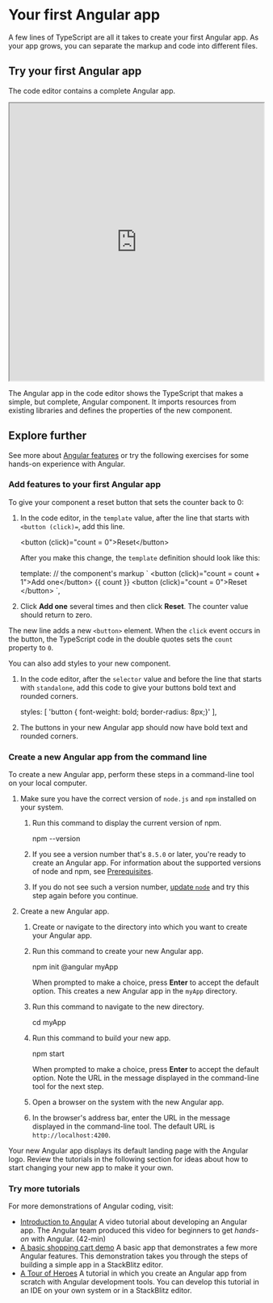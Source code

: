 <h1 class="no-toc">Your first Angular app</h1>

A few lines of TypeScript are all it takes to create your first Angular app. As your app grows, you can separate the markup and code into different files.

## Try your first Angular app

The code editor contains a complete Angular app.

<iframe src="https://stackblitz.com/github/angular/angular/tree/main/aio/content/demos/first-app?embed=1&file=src/main.ts&hideExplorer=1&hideNavigation=1" height="550" width="100%" style="border: solid 1px 777"></iframe>

The Angular app in the code editor shows the TypeScript that makes a simple, but complete, Angular component.
It imports resources from existing libraries and defines the properties of the new component.

## Explore further

See more about [Angular features](/features) or try the following exercises for some hands-on experience with Angular.

### Add features to your first Angular app

To give your component a reset button that sets the counter back to 0:

1.  In the code editor, in the `template` value, after the line that starts with `<button (click)=`, add this line.

    <code-example format="html" language="html">

    &lt;button (click)="count = 0"&gt;Reset&lt;/button&gt;

    </code-example>

    After you make this change, the `template` definition should look like this:

    <code-example format="javascript" language="javascript">

    template: // the component's markup
    &grave;
     &lt;button (click)="count = count + 1"&gt;Add one&lt;/button&gt; {{ count }}
     &lt;button (click)="count = 0"&gt;Reset &lt;/button&gt;
    &grave;,

    </code-example>

1.  Click **Add one** several times and then click **Reset**. The counter value should return to zero.

The new line adds a new `<button>` element. When the `click` event occurs in the button, the TypeScript code in the double quotes sets the `count` property to `0`.

You can also add styles to your new component.

1.  In the code editor, after the `selector` value and before the line that starts with `standalone`, add this code to give your buttons bold text and rounded corners.

    <code-example format="javascript" language="javascript">

      styles: [
        'button { font-weight: bold; border-radius: 8px;}'
      ],

    </code-example>

1.  The buttons in your new Angular app should now have bold text and rounded corners.

### Create a new Angular app from the command line

To create a new Angular app, perform these steps in a command-line tool on your local computer.

1.  Make sure you have the correct version of `node.js` and `npm` installed on your system.

    1.  Run this command to display the current version of npm.

        <code-example format="shell" language="shell">

        npm --version

        </code-example>

    1.  If you see a version number that's `8.5.0` or later, you're ready to create an Angular app.
        For information about the supported versions of node and npm, see [Prerequisites](guide/setup-local#prerequisites).

    1.  If you do not see such a version number, [update `node`][update-node] and try this step again before you continue.

1.  Create a new Angular app.
    1. Create or navigate to the directory into which you want to create your Angular app.

    1.  Run this command to create your new Angular app.

        <code-example format="shell" language="shell">

        npm init @angular myApp

        </code-example>

        When prompted to make a choice, press **Enter** to accept the default option.
        This creates a new Angular app in the `myApp` directory.

    1.  Run this command to navigate to the new directory.

        <code-example format="shell" language="shell">

        cd myApp

        </code-example>

    1.  Run this command to build your new app.

        <code-example format="shell" language="shell">

        npm start

        </code-example>

        When prompted to make a choice, press **Enter** to accept the default option.
        Note the URL in the message displayed in the command-line tool for the next step.

    1.  Open a browser on the system with the new Angular app.

    1.  In the browser's address bar, enter the URL in the message displayed in the command-line tool.
        The default URL is `http://localhost:4200`.

Your new Angular app displays its default landing page with the Angular logo. Review the tutorials in the following section for ideas about how to start changing your new app to make it your own.

### Try more tutorials

For more demonstrations of Angular coding, visit:

* [Introduction to Angular][intro-to-angular-video]
    A video tutorial about developing an Angular app. The Angular team produced this video for beginners to get *hands-on* with Angular. (42-min)
* [A basic shopping cart demo][shopping-cart]
    A basic app that demonstrates a few more Angular features. This demonstration takes you through the steps of building a simple app in a StackBlitz editor.
* [A Tour of Heroes][toh-tutorial]
    A tutorial in which you create an Angular app from scratch with Angular development tools. You can develop this tutorial in an IDE on your own system or in a StackBlitz editor.

<!-- links -->

[shopping-cart]: start "Getting started with Angular | Angular"  
[toh-tutorial]: tutorial "Tour of Heroes application and tutorial | Angular"

<!-- external links -->

[update-node]: https://nodejs.org/en/download/ "Node downloads"
[intro-to-angular-video]: https://youtu.be/qxchrt04bTA "Introduction to Angular"

<!-- end links -->
